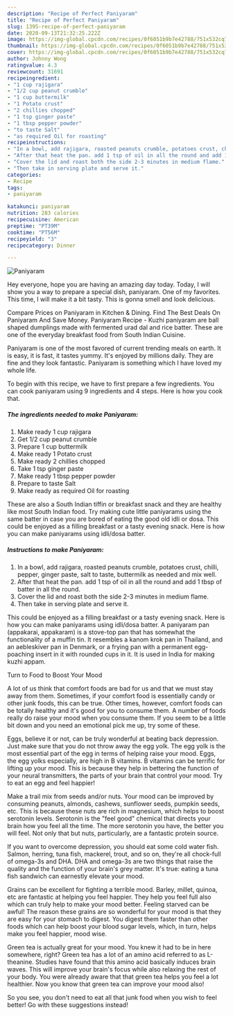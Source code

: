 ```yaml
---
description: "Recipe of Perfect Paniyaram"
title: "Recipe of Perfect Paniyaram"
slug: 1395-recipe-of-perfect-paniyaram
date: 2020-09-13T21:32:25.222Z
image: https://img-global.cpcdn.com/recipes/0f6051b9b7e42788/751x532cq70/paniyaram-recipe-main-photo.jpg
thumbnail: https://img-global.cpcdn.com/recipes/0f6051b9b7e42788/751x532cq70/paniyaram-recipe-main-photo.jpg
cover: https://img-global.cpcdn.com/recipes/0f6051b9b7e42788/751x532cq70/paniyaram-recipe-main-photo.jpg
author: Johnny Wong
ratingvalue: 4.3
reviewcount: 31691
recipeingredient:
- "1 cup rajigara"
- "1/2 cup peanut crumble"
- "1 cup buttermilk"
- "1 Potato crust"
- "2 chillies chopped"
- "1 tsp ginger paste"
- "1 tbsp pepper powder"
- "to taste Salt"
- "as required Oil for roasting"
recipeinstructions:
- "In a bowl, add rajigara, roasted peanuts crumble, potatoes crust, chilli, pepper, ginger paste, salt to taste, buttermilk as needed and mix well."
- "After that heat the pan. add 1 tsp of oil in all the round and add 1 tbsp of batter in all the round."
- "Cover the lid and roast both the side 2-3 minutes in medium flame."
- "Then take in serving plate and serve it."
categories:
- Recipe
tags:
- paniyaram

katakunci: paniyaram 
nutrition: 283 calories
recipecuisine: American
preptime: "PT39M"
cooktime: "PT56M"
recipeyield: "3"
recipecategory: Dinner

---
```



![Paniyaram](https://img-global.cpcdn.com/recipes/0f6051b9b7e42788/751x532cq70/paniyaram-recipe-main-photo.jpg)

Hey everyone, hope you are having an amazing day today. Today, I will show you a way to prepare a special dish, paniyaram. One of my favorites. This time, I will make it a bit tasty. This is gonna smell and look delicious.

Compare Prices on Paniyaram in Kitchen &amp; Dining. Find The Best Deals On Paniyaram And Save Money. Paniyaram Recipe - Kuzhi paniyaram are ball shaped dumplings made with fermented urad dal and rice batter. These are one of the everyday breakfast food from South Indian Cuisine.

Paniyaram is one of the most favored of current trending meals on earth. It is easy, it is fast, it tastes yummy. It's enjoyed by millions daily. They are fine and they look fantastic. Paniyaram is something which I have loved my whole life.


To begin with this recipe, we have to first prepare a few ingredients. You can cook paniyaram using 9 ingredients and 4 steps. Here is how you cook that.

<!--inarticleads1-->

##### The ingredients needed to make Paniyaram:

1. Make ready 1 cup rajigara
1. Get 1/2 cup peanut crumble
1. Prepare 1 cup buttermilk
1. Make ready 1 Potato crust
1. Make ready 2 chillies chopped
1. Take 1 tsp ginger paste
1. Make ready 1 tbsp pepper powder
1. Prepare to taste Salt
1. Make ready as required Oil for roasting


These are also a South Indian tiffin or breakfast snack and they are healthy like most South Indian food. Try making cute little paniyarams using the same batter in case you are bored of eating the good old idli or dosa. This could be enjoyed as a filling breakfast or a tasty evening snack. Here is how you can make paniyarams using idli/dosa batter. 

<!--inarticleads2-->

##### Instructions to make Paniyaram:

1. In a bowl, add rajigara, roasted peanuts crumble, potatoes crust, chilli, pepper, ginger paste, salt to taste, buttermilk as needed and mix well.
1. After that heat the pan. add 1 tsp of oil in all the round and add 1 tbsp of batter in all the round.
1. Cover the lid and roast both the side 2-3 minutes in medium flame.
1. Then take in serving plate and serve it.


This could be enjoyed as a filling breakfast or a tasty evening snack. Here is how you can make paniyarams using idli/dosa batter. A paniyaram pan (appakarai, appakaram) is a stove-top pan that has somewhat the functionality of a muffin tin. It resembles a kanom krok pan in Thailand, and an aebleskiver pan in Denmark, or a frying pan with a permanent egg-poaching insert in it with rounded cups in it. It is used in India for making kuzhi appam. 

Turn to Food to Boost Your Mood


A lot of us think that comfort foods are bad for us and that we must stay away from them. Sometimes, if your comfort food is essentially candy or other junk foods, this can be true. Other times, however, comfort foods can be totally healthy and it's good for you to consume them. A number of foods really do raise your mood when you consume them. If you seem to be a little bit down and you need an emotional pick me up, try some of these.

Eggs, believe it or not, can be truly wonderful at beating back depression. Just make sure that you do not throw away the egg yolk. The egg yolk is the most essential part of the egg in terms of helping raise your mood. Eggs, the egg yolks especially, are high in B vitamins. B vitamins can be terrific for lifting up your mood. This is because they help in bettering the function of your neural transmitters, the parts of your brain that control your mood. Try to eat an egg and feel happier!

Make a trail mix from seeds and/or nuts. Your mood can be improved by consuming peanuts, almonds, cashews, sunflower seeds, pumpkin seeds, etc. This is because these nuts are rich in magnesium, which helps to boost serotonin levels. Serotonin is the "feel good" chemical that directs your brain how you feel all the time. The more serotonin you have, the better you will feel. Not only that but nuts, particularly, are a fantastic protein source.

If you want to overcome depression, you should eat some cold water fish. Salmon, herring, tuna fish, mackerel, trout, and so on, they're all chock-full of omega-3s and DHA. DHA and omega-3s are two things that raise the quality and the function of your brain's grey matter. It's true: eating a tuna fish sandwich can earnestly elevate your mood. 

Grains can be excellent for fighting a terrible mood. Barley, millet, quinoa, etc are fantastic at helping you feel happier. They help you feel full also which can truly help to make your mood better. Feeling starved can be awful! The reason these grains are so wonderful for your mood is that they are easy for your stomach to digest. You digest them faster than other foods which can help boost your blood sugar levels, which, in turn, helps make you feel happier, mood wise.

Green tea is actually great for your mood. You knew it had to be in here somewhere, right? Green tea has a lot of an amino acid referred to as L-theanine. Studies have found that this amino acid basically induces brain waves. This will improve your brain's focus while also relaxing the rest of your body. You were already aware that that green tea helps you feel a lot healthier. Now you know that green tea can improve your mood also!

So you see, you don't need to eat all that junk food when you wish to feel better! Go  with  these suggestions  instead!

